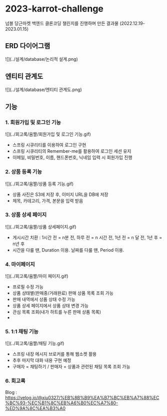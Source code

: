 # 2023-karrot-challenge
넘블 당근마켓 백엔드 클론코딩 챌린지를 진행하며 만든 결과물 (2022.12.19-2023.01.15)

## ERD 다이어그램

![](../설계/database/논리적 설계.png)

## 엔티티 관계도

![](../설계/database/엔티티 관계도.png)

## 기능
### 1. 회원가입 및 로그인 기능

![](../회고록/움짤/회원가입 및 로그인 기능.gif)

- 스프링 시큐리티를 이용하여 로그인 구현
- 스프링 시큐리티의 Remember-me를 활용하여 로그인 세션 유지
- 이메일, 비밀번호, 이름, 핸드폰번호, 닉네임 입력 시 회원가입 진행

### 2. 상품 등록 기능
![](../회고록/움짤/상품 등록 기능.gif)
- 상품 사진은 S3에 저장 후, 이미지 URL을 DB에 저장
- 제목, 카테고리, 가격, 본문을 입력 받음

### 3. 상품 상세 페이지
![](../회고록/움짤/상품 상세페이지.gif)
- 게시시간 치환 : 1시간 전 = n분 전, 하루 전 = n 시간 전, 1년 전 = n 달 전, 1년 후 = n년 후
- 시간을 다룰 땐, Duration 이용. 날짜를 다룰 땐, Period 이용.

### 4. 마이페이지
![](../회고록/움짤/마이 페이지.gif)
- 프로필 수정 가능
- 상품 상태별(판매중/거래완료) 판매 상품 목록 조회 가능
- 판매 내역에서 상품 상태 수정 가능
- 상품 상세 페이지에서 상품 상태 변경 가능
- 관심 목록 조회(내가 하트를 누른 판매 상품 목록)
- 
### 5. 1:1 채팅 기능
![](../회고록/움짤/채팅 기능.gif)
- 스프링 내장 메시지 브로커를 통해 웹소켓 활용
- 추후 마지막 대화 내용 구현 예정
- 구매자 = 채팅하기 / 판매자 = 상품과 관련된 채팅 목록 조회 가능

### 6. 회고록
Blog : https://velog.io/@xiu0327/%EB%8B%B9%EA%B7%BC%EB%A7%88%EC%BC%93-%EC%B1%8C%EB%A6%B0%EC%A7%80-%ED%9A%8C%EA%B3%A0